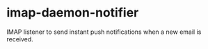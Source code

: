# imap-daemon-notifier
IMAP listener to send instant push notifications when a new email is received.
